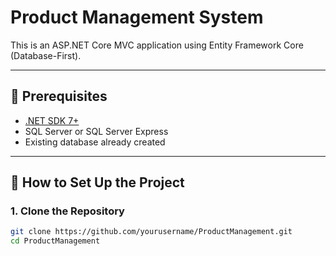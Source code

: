 # Product Management System

This is an ASP.NET Core MVC application using Entity Framework Core (Database-First).

---

## 🧰 Prerequisites

- [.NET SDK 7+](https://dotnet.microsoft.com/en-us/download)
- SQL Server or SQL Server Express
- Existing database already created

---

## 🚀 How to Set Up the Project

### 1. Clone the Repository

```bash
git clone https://github.com/yourusername/ProductManagement.git
cd ProductManagement
